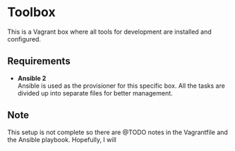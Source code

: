 # Toolbox
This is a Vagrant box where all tools for development are installed and configured.

## Requirements
- **Ansible 2**  
Ansible is used as the provisioner for this specific box. All the tasks are divided up into separate files for better management.

## Note
This setup is not complete so there are @TODO notes in the Vagrantfile and the Ansible playbook. Hopefully, I will

